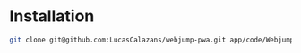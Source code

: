 # Installation

```bash
git clone git@github.com:LucasCalazans/webjump-pwa.git app/code/Webjump/PWA
```
